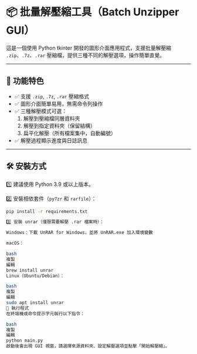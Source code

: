 # 📦 批量解壓縮工具（Batch Unzipper GUI）

這是一個使用 Python tkinter 開發的圖形介面應用程式，支援批量解壓縮 `.zip`、`.7z`、`.rar` 壓縮檔，提供三種不同的解壓選項，操作簡單直覺。

---

## 🧩 功能特色

- ✅ 支援 `.zip`, `.7z`, `.rar` 壓縮格式
- ✅ 圖形介面簡單易用，無需命令列操作
- ✅ 三種解壓模式可選：
  1. 解壓到壓縮檔同層資料夾
  2. 解壓到指定資料夾（保留結構）
  3. 扁平化解壓（所有檔案集中，自動編號）
- ✅ 解壓過程顯示進度與日誌訊息

---

## 🛠 安裝方式

1️⃣ 建議使用 Python 3.9 或以上版本。

2️⃣ 安裝相依套件（`py7zr` 和 `rarfile`）：

```bash
pip install -r requirements.txt

3️⃣ 安裝 unrar（僅限需要解壓 .rar 檔案時）：

Windows：下載 UnRAR for Windows，並將 UnRAR.exe 加入環境變數

macOS：

bash
複製
編輯
brew install unrar
Linux（Ubuntu/Debian）：

bash
複製
編輯
sudo apt install unrar
🚀 執行程式
在終端機或命令提示字元執行以下指令：

bash
複製
編輯
python main.py
啟動後會出現 GUI 視窗，請選擇來源資料夾、設定解壓選項並點擊「開始解壓縮」。